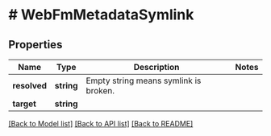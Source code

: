 # # WebFmMetadataSymlink

## Properties

Name | Type | Description | Notes
------------ | ------------- | ------------- | -------------
**resolved** | **string** | Empty string means symlink is broken. |
**target** | **string** |  |

[[Back to Model list]](../../README.md#models) [[Back to API list]](../../README.md#endpoints) [[Back to README]](../../README.md)
